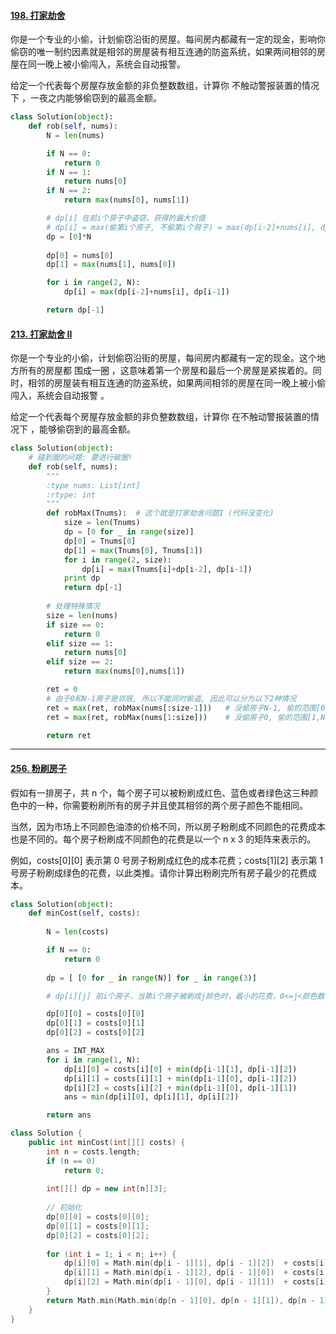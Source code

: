 #### [198. 打家劫舍](https://leetcode-cn.com/problems/house-robber/)

你是一个专业的小偷，计划偷窃沿街的房屋。每间房内都藏有一定的现金，影响你偷窃的唯一制约因素就是相邻的房屋装有相互连通的防盗系统，如果两间相邻的房屋在同一晚上被小偷闯入，系统会自动报警。

给定一个代表每个房屋存放金额的非负整数数组，计算你 不触动警报装置的情况下 ，一夜之内能够偷窃到的最高金额。

```python
class Solution(object):
    def rob(self, nums):
        N = len(nums)

        if N == 0:
            return 0
        if N == 1:
            return nums[0]
        if N == 2:
            return max(nums[0], nums[1])

        # dp[i] 在前i个房子中盗窃，获得的最大价值
        # dp[i] = max(偷第i个房子, 不偷第i个房子) = max(dp[i-2]+nums[i], dp[i-1]) 
        dp = [0]*N
        
        dp[0] = nums[0]
        dp[1] = max(nums[1], nums[0])

        for i in range(2, N):
            dp[i] = max(dp[i-2]+nums[i], dp[i-1])

        return dp[-1]
```
 
#### [213. 打家劫舍 II](https://leetcode-cn.com/problems/house-robber-ii/)

你是一个专业的小偷，计划偷窃沿街的房屋，每间房内都藏有一定的现金。这个地方所有的房屋都 围成一圈 ，这意味着第一个房屋和最后一个房屋是紧挨着的。同时，相邻的房屋装有相互连通的防盗系统，如果两间相邻的房屋在同一晚上被小偷闯入，系统会自动报警 。

给定一个代表每个房屋存放金额的非负整数数组，计算你 在不触动警报装置的情况下 ，能够偷窃到的最高金额。

```python
class Solution(object):
    # 碰到圈的问题: 要进行破圈!
    def rob(self, nums):
        """
        :type nums: List[int]
        :rtype: int
        """
        def robMax(Tnums):  # 这个就是打家劫舍问题I (代码没变化)
            size = len(Tnums)
            dp = [0 for _ in range(size)]
            dp[0] = Tnums[0]
            dp[1] = max(Tnums[0], Tnums[1])
            for i in range(2, size):
                dp[i] = max(Tnums[i]+dp[i-2], dp[i-1])
            print dp
            return dp[-1]
        
        # 处理特殊情况
        size = len(nums)
        if size == 0:
            return 0
        elif size == 1:
            return nums[0]
        elif size == 2:
            return max(nums[0],nums[1])

        ret = 0
        # 由于0和N-1房子是邻居, 所以不能同时偷盗, 因此可以分为以下2种情况
        ret = max(ret, robMax(nums[:size-1]))   # 没偷房子N-1, 偷的范围[0,N-2]
        ret = max(ret, robMax(nums[1:size]))    # 没偷房子0, 偷的范围[1,N-1]

        return ret
```

---


#### [256. 粉刷房子](https://leetcode-cn.com/problems/paint-house/)

假如有一排房子，共 n 个，每个房子可以被粉刷成红色、蓝色或者绿色这三种颜色中的一种，你需要粉刷所有的房子并且使其相邻的两个房子颜色不能相同。

当然，因为市场上不同颜色油漆的价格不同，所以房子粉刷成不同颜色的花费成本也是不同的。每个房子粉刷成不同颜色的花费是以一个 n x 3 的矩阵来表示的。

例如，costs[0][0] 表示第 0 号房子粉刷成红色的成本花费；costs[1][2] 表示第 1 号房子粉刷成绿色的花费，以此类推。请你计算出粉刷完所有房子最少的花费成本。

```python
class Solution(object):
    def minCost(self, costs):
        
        N = len(costs)

        if N == 0:
            return 0
        
        dp = [ [0 for _ in range(N)] for _ in range(3)]

        # dp[i][j] 前i个房子，当第i个房子被刷成j颜色时，最小的花费，0<=j<颜色数

        dp[0][0] = costs[0][0]
        dp[0][1] = costs[0][1]
        dp[0][2] = costs[0][2]

        ans = INT_MAX
        for i in range(1, N):
            dp[i][0] = costs[i][0] + min(dp[i-1][1], dp[i-1][2])
            dp[i][1] = costs[i][1] + min(dp[i-1][0], dp[i-1][2])
            dp[i][2] = costs[i][2] + min(dp[i-1][0], dp[i-1][1])
            ans = min(dp[i][0], dp[i][1], dp[i][2])

        return ans
```

```c++
class Solution {
    public int minCost(int[][] costs) {
        int n = costs.length;
        if (n == 0) 
            return 0;
        
        int[][] dp = new int[n][3];
        
        // 初始化
        dp[0][0] = costs[0][0];
        dp[0][1] = costs[0][1];
        dp[0][2] = costs[0][2];
        
        for (int i = 1; i < n; i++) {
            dp[i][0] = Math.min(dp[i - 1][1], dp[i - 1][2])  + costs[i][0];
            dp[i][1] = Math.min(dp[i - 1][2], dp[i - 1][0])  + costs[i][1];
            dp[i][2] = Math.min(dp[i - 1][0], dp[i - 1][1])  + costs[i][2];
        }
        return Math.min(Math.min(dp[n - 1][0], dp[n - 1][1]), dp[n - 1][2]);
    }
}
```

